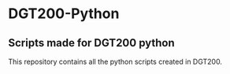 # DGT200-Python

## Scripts made for DGT200 python

This repository contains all the python scripts created in DGT200.
